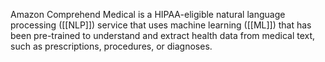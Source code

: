 Amazon Comprehend Medical is a HIPAA-eligible natural language processing ([[NLP]]) service that uses machine learning ([[ML]]) that has been pre-trained to understand and extract health data from medical text, such as prescriptions, procedures, or diagnoses.

